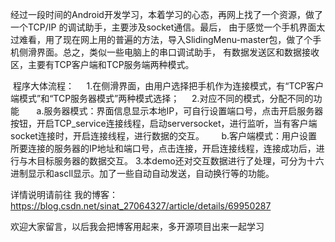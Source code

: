 
经过一段时间的Android开发学习，本着学习的心态，再网上找了一个资源，做了一个TCP/IP 的调试助手，主要涉及socket通信。最后，
由于感觉一个手机界面太过难看，用了现在网上用的普遍的方法，导入SlidingMenu-master包，做了个手机侧滑界面。总之，类似一些电脑上的串口调试助手，
有数据发送区和数据接收区，主要有TCP客户端和TCP服务端两种模式。

 程序大体流程：
    1.在侧滑界面，由用户选择把手机作为连接模式，有“TCP客户端模式”和“TCP服务器模式”两种模式选择；
    2.对应不同的模式，分配不同的功能
      a.服务器模式：界面信息显示本地IP，可自行设置端口号，点击开启服务器按钮，开启TCP_service连接线程，启动serversocket，进行监听，当有客户端socket连接时，开启连接线程，进行数据的交互。
      b.客户端模式：用户设置所要连接的服务器的IP地址和端口号，点击连接，开启连接线程，连接成功后，进行与木目标服务器的数据交互。
    3.本demo还对交互数据进行了处理，可分为十六进制显示和ascll显示。加了一些自动自动发送，自动换行等的功能。



详情说明请前往
我的博客：https://blog.csdn.net/sinat_27064327/article/details/69950287

欢迎大家留言，以后我会把博客用起来，多开源项目出来一起学习
